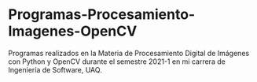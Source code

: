 # Programas-Procesamiento-Imagenes-OpenCV
Programas realizados en la Materia de Procesamiento Digital de Imágenes con Python y OpenCV durante el semestre 2021-1 en mi carrera de Ingeniería de Software, UAQ.
